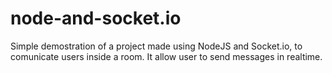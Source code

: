 # node-and-socket.io
Simple demostration of a project made using NodeJS and Socket.io, to comunicate users inside a room. It allow user to send messages in realtime.
